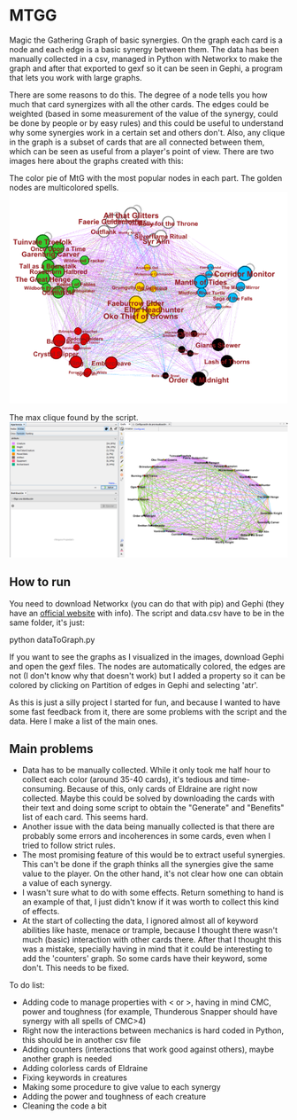 # MTGG
Magic the Gathering Graph of basic synergies. On the graph each card is a node and each edge is a basic synergy between them. The data has been manually collected in a csv, managed in Python with Networkx to make the graph and after that exported to gexf so it can be seen in Gephi, a program that lets you work with large graphs.

There are some reasons to do this. The degree of a node tells you how much that card synergizes with all the other cards. The edges could be weighted (based in some measurement of the value of the synergy, could be done by people or by easy rules) and this could be useful to understand why some synergies work in a certain set and others don't. Also, any clique in the graph is a subset of cards that are all connected between them, which can be seen as useful from a player's point of view. There are two images here about the graphs created with this:

The color pie of MtG with the most popular nodes in each part. The golden nodes are multicolored spells.
![The nodes with more degree](colorPieFiltered.PNG)

The max clique found by the script.
![The colored clique](ColoredClique.PNG)

## How to run

You need to download Networkx (you can do that with pip) and Gephi (they have an [official website](https://gephi.org/) with info). The script and data.csv have to be in the same folder, it's just:

python dataToGraph.py

If you want to see the graphs as I visualized in the images, download Gephi and open the gexf files. The nodes are automatically colored, the edges are not (I don't know why that doesn't work) but I added a property so it can be colored by clicking on Partition of edges in Gephi and selecting 'atr'.


As this is just a silly project I started for fun, and because I wanted to have some fast feedback from it, there are some problems with the script and the data. Here I make a list of the main ones.

## Main problems
- Data has to be manually collected. While it only took me half hour to collect each color (around 35-40 cards), it's tedious and time-consuming. Because of this, only cards of Eldraine are right now collected. Maybe this could be solved by downloading the cards with their text and doing some script to obtain the "Generate" and "Benefits" list of each card. This seems hard.
- Another issue with the data being manually collected is that there are probably some errors and incoherences in some cards, even when I tried to follow strict rules.
- The most promising feature of this would be to extract useful synergies. This can't be done if the graph thinks all the synergies give the same value to the player. On the other hand, it's not clear how one can obtain a value of each synergy.
- I wasn't sure what to do with some effects. Return something to hand is an example of that, I just didn't know if it was worth to collect this kind of effects.
- At the start of collecting the data, I ignored almost all of keyword abilities like haste, menace or trample, because I thought there wasn't much (basic) interaction with other cards there. After that I thought this was a mistake, specially having in mind that it could be interesting to add the 'counters' graph. So some cards have their keyword, some don't. This needs to be fixed.

To do list:
- Adding code to manage properties with < or >, having in mind CMC, power and toughness (for example, Thunderous Snapper should have synergy with all spells of CMC>4)
- Right now the interactions between mechanics is hard coded in Python, this should be in another csv file
- Adding counters (interactions that work good against others), maybe another graph is needed
- Adding colorless cards of Eldraine
- Fixing keywords in creatures
- Making some procedure to give value to each synergy
- Adding the power and toughness of each creature
- Cleaning the code a bit
